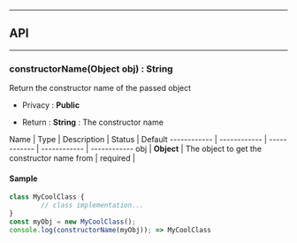 


-----------------------------
## API
-----------------------------

### constructorName(Object obj) : String
Return the constructor name of the passed object

- Privacy : **Public**

- Return : **String** : The constructor name

Name | Type | Description | Status | Default
------------ | ------------ | ------------ | ------------ | ------------
obj | **Object** | The object to get the constructor name from | required | 


#### Sample
```js
class MyCoolClass {
		// class implementation...
}
const myObj = new MyCoolClass();
console.log(constructorName(myObj)); => MyCoolClass

```


